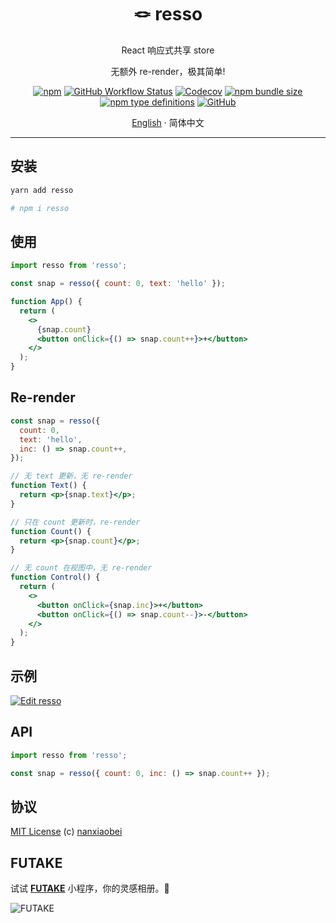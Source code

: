 <div align="center">
<h1>🪢 resso</h1>

React 响应式共享 store

无额外 re-render，极其简单!

[![npm](https://img.shields.io/npm/v/resso?style=flat-square)](https://www.npmjs.com/package/resso)
[![GitHub Workflow Status](https://img.shields.io/github/workflow/status/nanxiaobei/resso/Test?style=flat-square)](https://github.com/nanxiaobei/resso/actions?query=workflow%3ATest)
[![Codecov](https://img.shields.io/codecov/c/github/nanxiaobei/resso?style=flat-square)](https://codecov.io/gh/nanxiaobei/resso)
[![npm bundle size](https://img.shields.io/bundlephobia/minzip/resso?style=flat-square)](https://bundlephobia.com/result?p=resso)
[![npm type definitions](https://img.shields.io/npm/types/typescript?style=flat-square)](https://github.com/nanxiaobei/resso/blob/main/src/index.ts)
[![GitHub](https://img.shields.io/github/license/nanxiaobei/resso?style=flat-square)](https://github.com/nanxiaobei/resso/blob/main/LICENSE)

[English](./README.md) · 简体中文

</div>

---

## 安装

```sh
yarn add resso

# npm i resso
```

## 使用

```jsx
import resso from 'resso';

const snap = resso({ count: 0, text: 'hello' });

function App() {
  return (
    <>
      {snap.count}
      <button onClick={() => snap.count++}>+</button>
    </>
  );
}
```

## Re-render

```jsx
const snap = resso({
  count: 0,
  text: 'hello',
  inc: () => snap.count++,
});

// 无 text 更新，无 re-render
function Text() {
  return <p>{snap.text}</p>;
}

// 只在 count 更新时，re-render
function Count() {
  return <p>{snap.count}</p>;
}

// 无 count 在视图中，无 re-render
function Control() {
  return (
    <>
      <button onClick={snap.inc}>+</button>
      <button onClick={() => snap.count--}>-</button>
    </>
  );
}
```

## 示例

[![Edit resso](https://codesandbox.io/static/img/play-codesandbox.svg)](https://codesandbox.io/s/resso-ol8dn?file=/src/App.jsx)

## API

```js
import resso from 'resso';

const snap = resso({ count: 0, inc: () => snap.count++ });
```

## 协议

[MIT License](https://github.com/nanxiaobei/resso/blob/main/LICENSE) (c) [nanxiaobei](https://lee.so/)

## FUTAKE

试试 [**FUTAKE**](https://sotake.com/f) 小程序，你的灵感相册。🌈

![FUTAKE](https://s3.jpg.cm/2021/09/21/IFG3wi.png)
